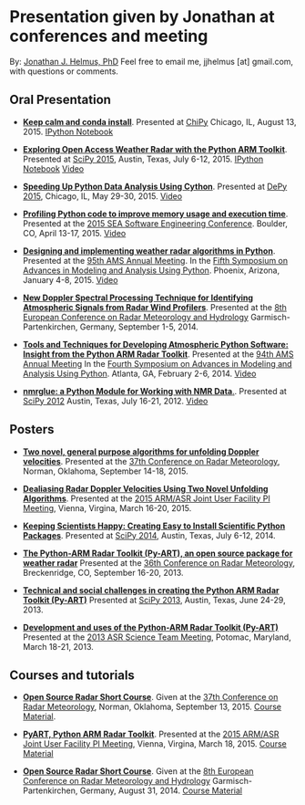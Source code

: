 Presentation given by Jonathan at conferences and meeting
=========================================================

By: [Jonathan J. Helmus, PhD](http://nmrglue.com/jhelmus)
Feel free to email me, jjhelmus [at] gmail.com, with questions or comments.

Oral Presentation
-----------------

* [**Keep calm and conda install**](http://nbviewer.ipython.org/format/slides/github/jjhelmus/presentations/blob/master/2015_ChiPy_conda_talk/ChiPy_conda_talk.ipynb).
  Presented at [ChiPy](http://www.chipy.org/)
  Chicago, IL, August 13, 2015.
  [IPython Notebook](2015_ChiPy_conda_talk/ChiPy_conda_talk.ipynb)

* [**Exploring Open Access Weather Radar with the Python ARM Toolkit**](http://nbviewer.ipython.org/format/slides/github/jjhelmus/presentations/blob/master/2015_SciPy_PyART_talk/SciPy2015_OpenAccessRadar_jjh.ipynb).
  Presented at [SciPy 2015](http://scipy2015.scipy.org/),
  Austin, Texas, July 6-12, 2015.
  [IPython Notebook](2015_SciPy_PyART_talk/SciPy2015_OpenAccessRadar_jjh.ipynb)
  [Video](https://www.youtube.com/watch?v=FGA1Wd9xTH0)

* [**Speeding Up Python Data Analysis Using Cython**](2015_DePy_Cython_talk.pdf).
  Presented at [DePy 2015](http://mdp.cdm.depaul.edu/DePy2015/default/index),
  Chicago, IL, May 29-30, 2015.
  [Video](http://www.pyvideo.org/video/3538/speeding-up-python-data-analysis-using-cython)

* [**Profiling Python code to improve memory usage and execution time**](2015_SEA_Python_Profiling.pdf).
  Presented at the [2015 SEA Software Engineering Conference](https://sea.ucar.edu/conference/2015).
  Boulder, CO, April 13-17, 2015.
  [Video](https://sea.ucar.edu/event/profiling-python-code-improve-memory-usage-and-execution-time)

* [**Designing and implementing weather radar algorithms in Python**](2015_AMS_Annual_Meeting_Talk.pdf).
  Presented at the [95th AMS Annual Meeting](http://annual.ametsoc.org/2015/).
  In the [Fifth Symposium on Advances in Modeling and Analysis Using Python](http://annual.ametsoc.org/2015/index.cfm/programs-and-events/conferences-and-symposia/fifth-symposium-on-advances-in-modeling-and-analysis-using-python/).
  Phoenix, Arizona, January 4-8, 2015.
  [Video](https://ams.confex.com/ams/95Annual/videogateway.cgi/id/29026?recordingid=29026)

* [**New Doppler Spectral Processing Technique for Identifying Atmospheric Signals from Radar Wind Profilers**](2014_ERAD_RWP_talk.pdf).
  Presented at the [8th European Conference on Radar Meteorology and Hydrology](http://www.pa.op.dlr.de/erad2014/index.html)
  Garmisch-Partenkirchen, Germany, September 1-5, 2014.

* [**Tools and Techniques for Developing Atmospheric Python Software: Insight from the Python ARM Radar Toolkit**](2014_AMS_Annual_Meeting_Talk.pdf).
  Presented at the [94th AMS Annual Meeting](https://annual.ametsoc.org/2014/)
  In the [Fourth Symposium on Advances in Modeling and Analysis Using Python](https://ams.confex.com/ams/94Annual/webprogram/4PYTHON.html).
  Atlanta, GA, February 2-6, 2014.
  [Video](https://ams.confex.com/ams/94Annual/videogateway.cgi/id/25623?recordingid=25623)

* [**nmrglue: a Python Module for Working with NMR Data**.](2012_SciPy_nmrglue_talk.pdf).
  Presented at [SciPy 2012](http://conference.scipy.org/scipy2012/)
  Austin, Texas, July 16-21, 2012.
  [Video](http://pyvideo.org/video/1236/nmrglue-a-python-module-for-working-with-nmr-dat)

Posters
-------

* [**Two novel, general purpose algorithms for unfolding Doppler velocities**](2015_AMS_Radar_unfold.pdf).
  Presented at the [37th Conference on Radar Meteorology](https://www2.ametsoc.org/ams/index.cfm/meetings-events/ams-meetings/37th-conference-on-radar-meteorology/),
  Norman, Oklahoma, September 14-18, 2015.

* [**Dealiasing Radar Doppler Velocities Using Two Novel Unfolding Algorithms**](2015_ARMASR_Meeting.pdf).
  Presented at the [2015 ARM/ASR Joint User Facility PI Meeting](http://www.orau.gov/armasrpi2015/agenda.htm),
  Vienna, Virgina, March 16-20, 2015.

* [**Keeping Scientists Happy: Creating Easy to Install Scientific Python Packages**](2014_SciPy_Conference_Python_Packaging.pdf).
  Presented at [SciPy 2014](https://conference.scipy.org/scipy2014/),
  Austin, Texas, July 6-12, 2014.

* [**The Python-ARM Radar Toolkit (Py-ART), an open source package for weather radar**](2013_AMSRadar_PyART_poster.pdf)
  Presented at the [36th Conference on Radar Meteorology](https://www.ametsoc.org/meet/fainst/201336radar.html),
  Breckenridge, CO, September 16-20, 2013.

* [**Technical and social challenges in creating the Python ARM Radar Toolkit (Py-ART)**](2013_SciPy_PyART_poster.pdf)
  Presented at [SciPy 2013](http://conference.scipy.org/scipy2013/),
  Austin, Texas, June 24-29, 2013.

* [**Development and uses of the Python-ARM Radar Toolkit (Py-ART)**](2013_ASR_PyART_poster.pdf)
  Presented at the [2013 ASR Science Team Meeting](http://asr.science.energy.gov/meetings/stm/2013-march),
  Potomac, Maryland, March 18-21, 2013.

Courses and tutorials
---------------------

* [**Open Source Radar Short Course**](https://www2.ametsoc.org/ams/index.cfm/meetings-events/ams-meetings/open-source-radar-short-course/).
  Given at the [37th Conference on Radar Meteorology](https://www2.ametsoc.org/ams/index.cfm/meetings-events/ams-meetings/37th-conference-on-radar-meteorology/),
  Norman, Oklahoma, September 13, 2015.
  [Course Material](https://github.com/openradar/AMS-Short-Course-on-Open-Source-Radar-Software).

* [**PyART, Python ARM Radar Toolkit**](http://asr.science.energy.gov/meetings/stm/2015-march/agenda).
  Presented at the [2015 ARM/ASR Joint User Facility PI Meeting](http://www.orau.gov/armasrpi2015/agenda.htm),
  Vienna, Virgina, March 18, 2015.
  [Course Material](https://github.com/ARM-DOE/notebooks/tree/master/ASR_PI_2015)

* [**Open Source Radar Short Course**](http://www.pa.op.dlr.de/erad2014/workshops/overview.html).
  Given at the [8th European Conference on Radar Meteorology and Hydrology](http://www.pa.op.dlr.de/erad2014/index.html)
  Garmisch-Partenkirchen, Germany, August 31, 2014.
  [Course Material](https://github.com/openradar/open_source_radar_short_course)
